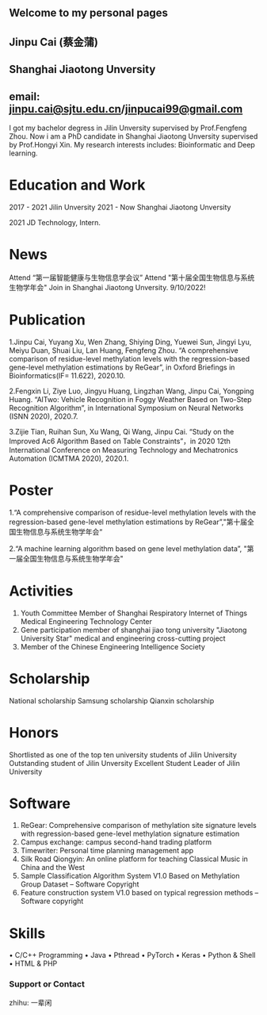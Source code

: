 ## Welcome to my personal pages


## **Jinpu Cai (蔡金蒲)**
## Shanghai Jiaotong Unversity
## email: jinpu.cai@sjtu.edu.cn/jinpucai99@gmail.com

I got my bachelor degress in Jilin Unversity supervised by Prof.Fengfeng Zhou. Now i am a PhD candidate in Shanghai Jiaotong Unversity supervised by Prof.Hongyi Xin. My research interests includes: Bioinformatic and Deep learning.


# Education and Work
2017 - 2021 Jilin Unversity
2021 - Now Shanghai Jiaotong Unversity

2021 JD Technology, Intern.


# News

Attend “第一届智能健康与生物信息学会议”
Attend "第十届全国生物信息与系统生物学年会"
Join in Shanghai Jiaotong Unversity. 9/10/2022!

# Publication
1.Jinpu Cai, Yuyang Xu, Wen Zhang, Shiying Ding, Yuewei Sun, Jingyi Lyu, Meiyu Duan, Shuai Liu, Lan Huang, Fengfeng Zhou. “A comprehensive comparison of residue-level methylation levels with the regression-based gene-level methylation estimations by ReGear”, in Oxford Briefings in Bioinformatics(IF= 11.622), 2020.10.

2.Fengxin Li, Ziye Luo, Jingyu Huang, Lingzhan Wang, Jinpu Cai, Yongping Huang. “AlTwo: Vehicle Recognition in Foggy Weather Based on Two-Step Recognition Algorithm”, in International Symposium on Neural Networks (ISNN 2020), 2020.7.

3.Zijie Tian, Ruihan Sun, Xu Wang, Qi Wang, Jinpu Cai. “Study on the Improved Ac6 Algorithm Based on Table Constraints”，in 2020 12th International Conference on Measuring Technology and Mechatronics Automation (ICMTMA 2020), 2020.1.

# Poster
1.“A comprehensive comparison of residue-level methylation levels with the regression-based gene-level methylation estimations by ReGear”,"第十届全国生物信息与系统生物学年会“

2.“A machine learning algorithm based on gene level methylation data”, "第一届全国生物信息与系统生物学年会"

# Activities
1. Youth Committee Member of Shanghai Respiratory Internet of Things Medical Engineering Technology Center
2. Gene participation member of shanghai jiao tong university "Jiaotong University Star" medical and engineering cross-cutting project
3. Member of the Chinese Engineering Intelligence Society

# Scholarship 
National scholarship
Samsung scholarship
Qianxin scholarship

# Honors
Shortlisted as one of the top ten university students of Jilin University
Outstanding student of Jilin Unversity
Excellent Student Leader of Jilin University

# Software
1. ReGear: Comprehensive comparison of methylation site signature levels with regression-based gene-level methylation signature estimation
2. Campus exchange: campus second-hand trading platform
3. Timewriter: Personal time planning management app
4. Silk Road Qiongyin: An online platform for teaching Classical Music in China and the West
5. Sample Classification Algorithm System V1.0 Based on Methylation Group Dataset – Software Copyright
6. Feature construction system V1.0 based on typical regression methods – Software copyright

# Skills
• C/C++ Programming
• Java
• Pthread 
• PyTorch
• Keras
• Python & Shell
• HTML & PHP


### Support or Contact
zhihu: 一辈闲

